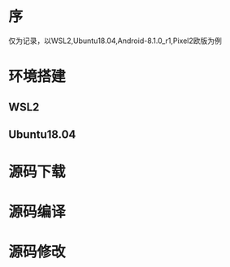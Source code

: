 # 序
仅为记录，以WSL2,Ubuntu18.04,Android-8.1.0_r1,Pixel2欧版为例
# 环境搭建
## WSL2
## Ubuntu18.04
# 源码下载
# 源码编译
# 源码修改





